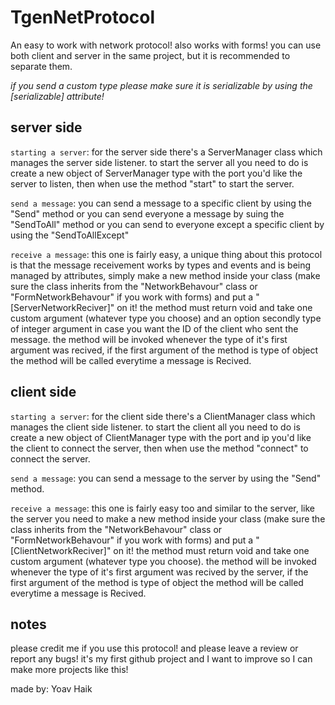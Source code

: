 # TgenNetProtocol
An easy to work with network protocol!
also works with forms!
you can use both client and server in the same project, but it is recommended to separate them.

*if you send a custom type please make sure it is serializable by using the [serializable] attribute!*

server side
--------------------------------------------------------------------------------------------------------------------------------

`starting a server`:
for the server side there's a ServerManager class which manages the server side listener.
to start the server all you need to do is create a new object of ServerManager type with the port you'd like the server to listen, then when use the method "start" to start the server.

`send a message`:
you can send a message to a specific client by using the "Send" method 
or you can send everyone a message by suing the "SendToAll" method
or you can send to everyone except a specific client by using the "SendToAllExcept"

`receive a message`:
this one is fairly easy, a unique thing about this protocol is that the message receivement works by types and events and is being managed by attributes, simply make a new method inside your class (make sure the class inherits from the "NetworkBehavour" class or "FormNetworkBehavour" if you work with forms) and put a "[ServerNetworkReciver]" on it! the method must return void and take one custom argument (whatever type you choose) and an option secondly type of integer argument in case you want the ID of the client who sent the message.
the method will be invoked whenever the type of it's first argument was recived, if the first argument of the method is type of object the method will be called everytime a message is Recived.

client side
--------------------------------------------------------------------------------------------------------------------------------

`starting a server`:
for the client side there's a ClientManager class which manages the client side listener.
to start the client all you need to do is create a new object of ClientManager type with the port and ip you'd like the client to connect the server, then when use the method "connect" to connect the server.

`send a message`:
you can send a message to the server by using the "Send" method.

`receive a message`:
this one is fairly easy too and similar to the server, like the server you need to make a new method inside your class (make sure the class inherits from the "NetworkBehavour" class or "FormNetworkBehavour" if you work with forms) and put a "[ClientNetworkReciver]" on it! the method must return void and take one custom argument (whatever type you choose).
the method will be invoked whenever the type of it's first argument was recived by the server, if the first argument of the method is type of object the method will be called everytime a message is Recived.

notes
--------------------------------------------------------------------------------------------------------------------------------
please credit me if you use this protocol!
and please leave a review or report any bugs! it's my first github project and I want to improve so I can make more projects like this!

made by: Yoav Haik
